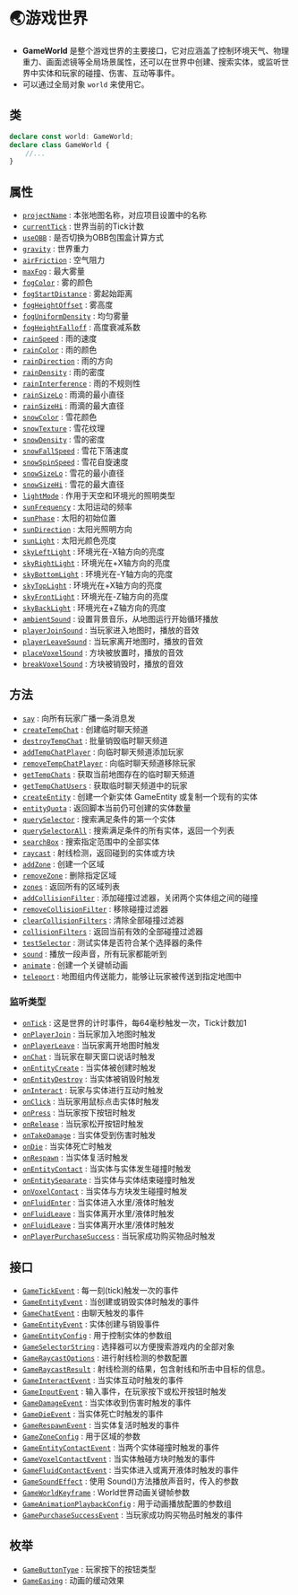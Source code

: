 # 🌏游戏世界

- **GameWorld** 是整个游戏世界的主要接口，它对应涵盖了控制环境天气、物理重力、画面滤镜等全局场景属性，还可以在世界中创建、搜索实体，或监听世界中实体和玩家的碰撞、伤害、互动等事件。
- 可以通过全局对象 `world` 来使用它。

## 类

```typescript
declare const world: GameWorld;
declare class GameWorld {
    //...
}
```

## 属性
- [`projectName`](./mapInfo#projectName) : 本张地图名称，对应项目设置中的名称
- [`currentTick`](./mapInfo#currentTick) : 世界当前的Tick计数
- [`useOBB`](./mapInfo#useOBB) : 是否切换为OBB包围盒计算方式
- [`gravity`](./physics#gravity) : 世界重力
- [`airFriction`](./physics#airFriction) : 空气阻力
- [`maxFog`](./weather/fog#maxFog ) : 最大雾量
- [`fogColor`](./weather/fog#fogColor) : 雾的颜色
- [`fogStartDistance`](./weather/fog#fogStartDistance) : 雾起始距离
- [`fogHeightOffset`](./weather/fog#fogHeightOffset) : 雾高度
- [`fogUniformDensity`](./weather/fog#fogUniformDensity) : 均匀雾量
- [`fogHeightFalloff`](./weather/fog#fogHeightFalloff) : 高度衰减系数
- [`rainSpeed`](./weather/rain#rainSpeed) : 雨的速度
- [`rainColor`](./weather/rain#rainColor) : 雨的颜色
- [`rainDirection`](./weather/rain#rainDirection) : 雨的方向
- [`rainDensity`](./weather/rain#rainDensity) : 雨的密度
- [`rainInterference`](./weather/rain#rainInterference) : 雨的不规则性
- [`rainSizeLo`](./weather/rain#rainSizeLo) : 雨滴的最小直径
- [`rainSizeHi`](./weather/rain#rainSizeHi) : 雨滴的最大直径
- [`snowColor`](./weather/snow#snowColor) : 雪花颜色
- [`snowTexture`](./weather/snow#snowTexture) : 雪花纹理
- [`snowDensity`](./weather/snow#snowDensity) : 雪的密度
- [`snowFallSpeed`](./weather/snow#snowFallSpeed) : 雪花下落速度
- [`snowSpinSpeed`](./weather/snow#snowSpinSpeed) : 雪花自旋速度
- [`snowSizeLo`](./weather/snow#snowSizeLo) : 雪花的最小直径
- [`snowSizeHi`](./weather/snow#snowSizeHi) : 雪花的最大直径
- [`lightMode`](./weather/illumination#lightMode) : 作用于天空和环境光的照明类型
- [`sunFrequency`](./weather/illumination#sunFrequency) : 太阳运动的频率
- [`sunPhase`](./weather/illumination#sunPhase) : 太阳的初始位置
- [`sunDirection`](./weather/illumination#sunDirection) : 太阳光照明方向
- [`sunLight`](./weather/illumination#sunLight) : 太阳光颜色亮度
- [`skyLeftLight`](./weather/illumination#skyLeftLight) : 环境光在-X轴方向的亮度
- [`skyRightLight`](./weather/illumination#skyRightLight) : 环境光在+X轴方向的亮度
- [`skyBottomLight`](./weather/illumination#skyBottomLight) : 环境光在-Y轴方向的亮度
- [`skyTopLight`](./weather/illumination#skyTopLight) : 环境光在+X轴方向的亮度
- [`skyFrontLight`](./weather/illumination#skyFrontLight) : 环境光在-Z轴方向的亮度
- [`skyBackLight`](./weather/illumination#skyBackLight) : 环境光在+Z轴方向的亮度
- [`ambientSound`](./music#ambientSound) : 设置背景音乐，从地图运行开始循环播放
- [`playerJoinSound`](./music#playerJoinSound) : 当玩家进入地图时，播放的音效
- [`playerLeaveSound`](./music#playerLeaveSound) : 当玩家离开地图时，播放的音效
- [`placeVoxelSound`](./music#placeVoxelSound) : 方块被放置时，播放的音效
- [`breakVoxelSound`](./music#breakVoxelSound) : 方块被销毁时，播放的音效

## 方法
- [`say`](./chat/resident#say) : 向所有玩家广播一条消息发
- [`createTempChat`](./chat/temporary#createTempChat) : 创建临时聊天频道
- [`destroyTempChat`](./chat/temporary#destroyTempChat) : 批量销毁临时聊天频道
- [`addTempChatPlayer`](./chat/temporary#addTempChatPlayer) : 向临时聊天频道添加玩家
- [`removeTempChatPlayer`](./chat/temporary#removeTempChatPlayer) : 向临时聊天频道移除玩家
- [`getTempChats`](./chat/temporary#getTempChats) : 获取当前地图存在的临时聊天频道
- [`getTempChatUsers`](./chat/temporary#getTempChatUsers) : 获取临时聊天频道中的玩家
- [`createEntity`](./entityCD#createEntity) : 创建一个新实体 GameEntity 或复制一个现有的实体
- [`entityQuota`](./entityCD#entityQuota) : 返回脚本当前仍可创建的实体数量
- [`querySelector`](./querySelectorEntity#querySelector) : 搜索满足条件的第一个实体
- [`querySelectorAll`](./querySelectorEntity#querySelectorAll) : 搜索满足条件的所有实体，返回一个列表
- [`searchBox`](./querySelectorEntity#searchBox) : 搜索指定范围中的全部实体
- [`raycast`](./querySelectorEntity#raycast) : 射线检测，返回碰到的实体或方块
- [`addZone`](./mapZone#addZone) : 创建一个区域
- [`removeZone`](./mapZone#removeZone) : 删除指定区域
- [`zones`](./mapZone#zones) : 返回所有的区域列表
- [`addCollisionFilter`](./physics#addCollisionFilter) : 添加碰撞过滤器，关闭两个实体组之间的碰撞
- [`removeCollisionFilter`](./physics#removeCollisionFilter) : 移除碰撞过滤器
- [`clearCollisionFilters`](./physics#clearCollisionFilters) : 清除全部碰撞过滤器
- [`collisionFilters`](./physics#collisionFilters) : 返回当前有效的全部碰撞过滤器
- [`testSelector`](./physics#testSelector) : 测试实体是否符合某个选择器的条件
- [`sound`](./music#sound) : 播放一段声音，所有玩家都能听到
- [`animate`](./animate#animate) : 创建一个关键帧动画
- [`teleport`](./teleport#teleport) : 地图组内传送能力，能够让玩家被传送到指定地图中

### 监听类型
- [`onTick`](./mapInfo#onTick) : 这是世界的计时事件，每64毫秒触发一次，Tick计数加1
- [`onPlayerJoin`](./playerJL#onPlayerJoin) : 当玩家加入地图时触发
- [`onPlayerLeave`](./playerJL#onPlayerLeave) : 当玩家离开地图时触发
- [`onChat`](./chat/resident#onChat) : 当玩家在聊天窗口说话时触发
- [`onEntityCreate`](./entityCD#onEntityCreate) : 当实体被创建时触发
- [`onEntityDestroy`](./entityCD#onEntityDestroy) : 当实体被销毁时触发
- [`onInteract`](./input#onInteract) : 玩家与实体进行互动时触发
- [`onClick`](./input#onClick) : 当玩家用鼠标点击实体时触发
- [`onPress`](./input#onPress) : 当玩家按下按钮时触发
- [`onRelease`](./input#onRelease) : 当玩家松开按钮时触发
- [`onTakeDamage`](./fight#onTakeDamage) : 当实体受到伤害时触发
- [`onDie`](./fight#onDie) : 当实体死亡时触发
- [`onRespawn`](./fight#onRespawn) : 当实体复活时触发
- [`onEntityContact`](./physics#onEntityContact) : 当实体与实体发生碰撞时触发
- [`onEntitySeparate`](./physics#onEntitySeparate) : 当实体与实体结束碰撞时触发
- [`onVoxelContact`](./physics#onVoxelContact) : 当实体与方块发生碰撞时触发
- [`onFluidEnter`](./physics#airFriction) : 当实体进入水里/液体时触发
- [`onFluidLeave`](./physics#airFriction) : 当实体离开水里/液体时触发
- [`onFluidLeave`](./physics#airFriction) : 当实体离开水里/液体时触发
- [`onPlayerPurchaseSuccess`](./shopping#onPlayerPurchaseSuccess) : 当玩家成功购买物品时触发

## 接口
- [`GameTickEvent`](./mapInfo#GameTickEvent) : 每一刻(tick)触发一次的事件
- [`GameEntityEvent`](./playerJL#GameEntityEvent) : 当创建或销毁实体时触发的事件
- [`GameChatEvent`](./chat/resident#GameChatEvent) : 由聊天触发的事件
- [`GameEntityEvent`](./entityCD#GameEntityEvent) : 实体创建与销毁事件
- [`GameEntityConfig`](./entityCD#GameEntityConfig) : 用于控制实体的参数组
- [`GameSelectorString`](./querySelectorEntity#GameSelectorString) : 选择器可以方便搜索游戏内的全部对象
- [`GameRaycastOptions`](./querySelectorEntity#GameRaycastOptions) : 进行射线检测的参数配置
- [`GameRaycastResult`](./querySelectorEntity#GameRaycastResult) : 射线检测的结果，包含射线和所击中目标的信息。
- [`GameInteractEvent`](./input#GameInteractEvent) : 当实体互动时触发的事件
- [`GameInputEvent`](./input#GameInputEvent) : 输入事件，在玩家按下或松开按钮时触发
- [`GameDamageEvent`](./fight#GameDamageEvent) : 当实体收到伤害时触发的事件
- [`GameDieEvent`](./fight#GameDieEvent) : 当实体死亡时触发的事件
- [`GameRespawnEvent`](./fight#GameRespawnEvent) : 当实体复活时触发的事件
- [`GameZoneConfig`](./mapZone#GameZoneConfig) : 用于区域的参数
- [`GameEntityContactEvent`](./physics#GameEntityContactEvent) : 当两个实体碰撞时触发的事件
- [`GameVoxelContactEvent`](./physics#GameVoxelContactEvent) : 当实体触碰方块时触发的事件
- [`GameFluidContactEvent`](./physics#GameFluidContactEvent) : 当实体进入或离开液体时触发的事件
- [`GameSoundEffect`](./music#GameSoundEffect) : 使用 Sound()方法播放声音时，传入的参数
- [`GameWorldKeyframe`](./animate#GameWorldKeyframe) : World世界动画关键帧参数
- [`GameAnimationPlaybackConfig`](./animate#GameAnimationPlaybackConfig) : 用于动画播放配置的参数组
- [`GamePurchaseSuccessEvent`](./shopping#GamePurchaseSuccessEvent) : 当玩家成功购买物品时触发的事件

## 枚举
- [`GameButtonType`](./input#GameButtonType) : 玩家按下的按钮类型
- [`GameEasing`](./animate#GameEasing) : 动画的缓动效果